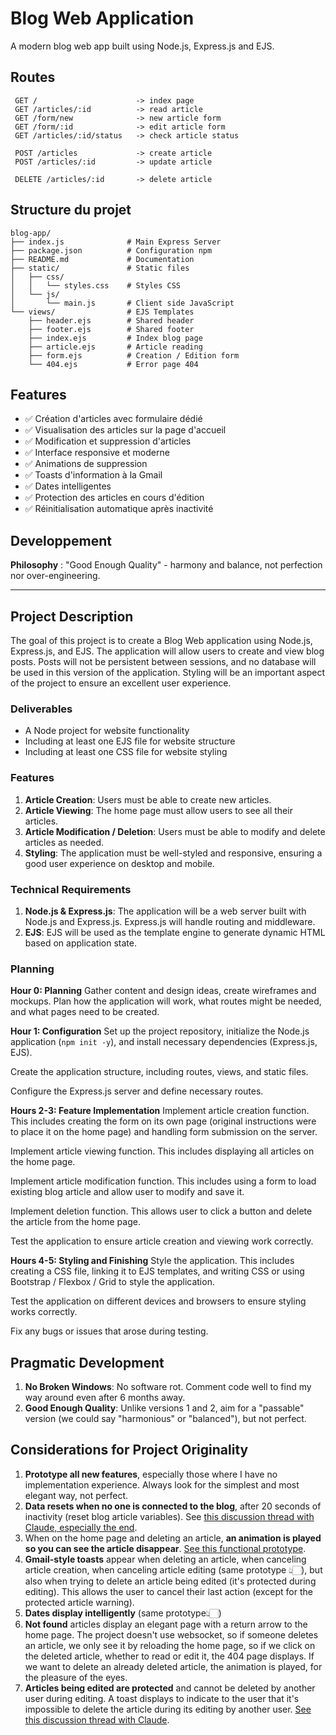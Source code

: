 # Blog Web Application

A modern blog web app built using Node.js, Express.js and EJS.

## Routes

```
 GET /                      -> index page
 GET /articles/:id          -> read article
 GET /form/new              -> new article form
 GET /form/:id              -> edit article form
 GET /articles/:id/status   -> check article status
 
 POST /articles             -> create article
 POST /articles/:id         -> update article
 
 DELETE /articles/:id       -> delete article
```

## Structure du projet

```
blog-app/
├── index.js              # Main Express Server
├── package.json          # Configuration npm
├── README.md             # Documentation
├── static/               # Static files
│   ├── css/
│   │   └── styles.css    # Styles CSS
│   └── js/
│       └── main.js       # Client side JavaScript
└── views/                # EJS Templates
    ├── header.ejs        # Shared header
    ├── footer.ejs        # Shared footer
    ├── index.ejs         # Index blog page
    ├── article.ejs       # Article reading
    ├── form.ejs          # Creation / Edition form
    └── 404.ejs           # Error page 404
```

## Features

- ✅ Création d'articles avec formulaire dédié
- ✅ Visualisation des articles sur la page d'accueil  
- ✅ Modification et suppression d'articles
- ✅ Interface responsive et moderne
- ✅ Animations de suppression
- ✅ Toasts d'information à la Gmail
- ✅ Dates intelligentes
- ✅ Protection des articles en cours d'édition
- ✅ Réinitialisation automatique après inactivité

## Developpement

**Philosophy** : "Good Enough Quality" - harmony and balance, not perfection nor over-engineering.

---

## Project Description

The goal of this project is to create a Blog Web application using Node.js, Express.js, and EJS. The application will allow users to create and view blog posts. Posts will not be persistent between sessions, and no database will be used in this version of the application. Styling will be an important aspect of the project to ensure an excellent user experience.

### Deliverables

- A Node project for website functionality
- Including at least one EJS file for website structure
- Including at least one CSS file for website styling

### Features

1. **Article Creation**: Users must be able to create new articles.
2. **Article Viewing**: The home page must allow users to see all their articles.
3. **Article Modification / Deletion**: Users must be able to modify and delete articles as needed.
4. **Styling**: The application must be well-styled and responsive, ensuring a good user experience on desktop and mobile.

### Technical Requirements

1. **Node.js & Express.js**: The application will be a web server built with Node.js and Express.js. Express.js will handle routing and middleware.
2. **EJS**: EJS will be used as the template engine to generate dynamic HTML based on application state.

### Planning

**Hour 0: Planning**
Gather content and design ideas, create wireframes and mockups. Plan how the application will work, what routes might be needed, and what pages need to be created.

**Hour 1: Configuration**
Set up the project repository, initialize the Node.js application (`npm init -y`), and install necessary dependencies (Express.js, EJS).

Create the application structure, including routes, views, and static files.

Configure the Express.js server and define necessary routes.

**Hours 2-3: Feature Implementation**
Implement article creation function. This includes creating the form on its own page (original instructions were to place it on the home page) and handling form submission on the server.

Implement article viewing function. This includes displaying all articles on the home page.

Implement article modification function. This includes using a form to load existing blog article and allow user to modify and save it.

Implement deletion function. This allows user to click a button and delete the article from the home page.

Test the application to ensure article creation and viewing work correctly.

**Hours 4-5: Styling and Finishing**
Style the application. This includes creating a CSS file, linking it to EJS templates, and writing CSS or using Bootstrap / Flexbox / Grid to style the application.

Test the application on different devices and browsers to ensure styling works correctly.

Fix any bugs or issues that arose during testing.

## Pragmatic Development

1. **No Broken Windows**: No software rot. Comment code well to find my way around even after 6 months away.
2. **Good Enough Quality**: Unlike versions 1 and 2, aim for a "passable" version (we could say "harmonious" or "balanced"), but not perfect.

## Considerations for Project Originality

1. **Prototype all new features**, especially those where I have no implementation experience. Always look for the simplest and most elegant way, not perfect.
2. **Data resets when no one is connected to the blog**, after 20 seconds of inactivity (reset blog article variables). See [this discussion thread with Claude, especially the end](https://claude.ai/chat/aa971d23-3644-48f1-ac44-eaa1dd91b7bf).
3. When on the home page and deleting an article, **an animation is played so you can see the article disappear**. [See this functional prototype](https://codepen.io/Nanodatron/pen/dPyvryX).
4. **Gmail-style toasts** appear when deleting an article, when canceling article creation, when canceling article editing (same prototype 👆🏻), but also when trying to delete an article being edited (it's protected during editing). This allows the user to cancel their last action (except for the protected article warning).
5. **Dates display intelligently** (same prototype👆🏻)
6. **Not found** articles display an elegant page with a return arrow to the home page. The project doesn't use websocket, so if someone deletes an article, we only see it by reloading the home page, so if we click on the deleted article, whether to read or edit it, the 404 page displays. If we want to delete an already deleted article, the animation is played, for the pleasure of the eyes.
7. **Articles being edited are protected** and cannot be deleted by another user during editing. A toast displays to indicate to the user that it's impossible to delete the article during its editing by another user. [See this discussion thread with Claude](https://claude.ai/chat/26cc7e36-a1b3-4479-ac00-6933c2bec52d).